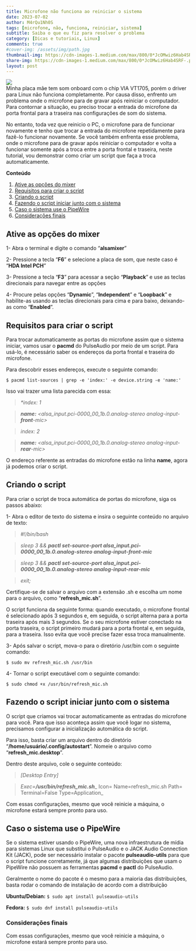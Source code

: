 ```yaml
---
title: Microfone não funciona ao reiniciar o sistema
date: 2023-07-02
author: M4rQu1Nh0S
tags: [microfone, não, funciona, reiniciar, sistema]
subtitle: Saiba o que eu fiz para resolver o problema
category: [Dicas e tutoriais, Linux]
comments: true
#cover-img: /assets/img/path.jpg
thumbnail-img: https://cdn-images-1.medium.com/max/800/0*JcOMwiz6Hab4SRF-.png
share-img: https://cdn-images-1.medium.com/max/800/0*JcOMwiz6Hab4SRF-.png
layout: post
---
```


![](https://cdn-images-1.medium.com/max/800/0*JcOMwiz6Hab4SRF-.png)<br/>
Minha placa mãe tem som onboard com o chip VIA VT1705, porém o driver para Linux não funciona completamente. Por causa disso, enfrento um problema onde o microfone para de gravar após reiniciar o computador. Para contornar a situação, eu preciso trocar a entrada do microfone da porta frontal para a traseira nas configurações de som do sistema.

No entanto, toda vez que reinicio o PC, o microfone para de funcionar novamente e tenho que trocar a entrada do microfone repetidamente para fazê-lo funcionar novamente. Se você também enfrenta esse problema, onde o microfone para de gravar após reiniciar o computador e volta a funcionar somente após a troca entre a porta frontal e traseira, neste tutorial, vou demonstrar como criar um script que faça a troca automaticamente.

**Conteúdo**

1. [Ative as opções do mixer](#ative-as-opções-do-mixer)
2. [Requisitos para criar o script](#requisitos-para-criar-o-script)
3. [Criando o script](#criando-o-script)
4. [Fazendo o script iniciar junto com o sistema](#fazendo-o-script-iniciar-junto-com-o-sistema)
5. [Caso o sistema use o PipeWire](#caso-o-sistema-use-o-pipewire)
6. [Considerações finais](#considerações-finais)

## Ative as opções do mixer
1- Abra o terminal e digite o comando “**alsamixer**”

2- Pressione a tecla “**F6**” e selecione a placa de som, que neste caso é “**HDA Intel PCH**”

3- Pressione a tecla “**F3**” para acessar a seção “**Playback**” e use as teclas direcionais para navegar entre as opções

4- Procure pelas opções “**Dynamic**”, “**Independent**” e “**Loopback**” e habilite-as usando as teclas direcionais para cima e para baixo, deixando-as como “**Enabled**”.

## Requisitos para criar o script
Para trocar automaticamente as portas do microfone assim que o sistema iniciar, vamos usar o **pacmd** do PulseAudio por meio de um script. Para usá-lo, é necessário saber os endereços da porta frontal e traseira do microfone.

Para descobrir esses endereços, execute o seguinte comando:

    $ pacmd list-sources | grep -e 'index:' -e device.string -e 'name:'

Isso vai trazer uma lista parecida com essa:

> _*index: 1_

> **_name:_** _<alsa_input.pci-0000_00_1b.0.analog-stereo analog-input-_**_front_**_-mic>_

> _index: 2_

> **_name:_** _<alsa_input.pci-0000_00_1b.0.analog-stereo analog-input-_**_rear_**_-mic>_

O endereço referente as entradas do microfone estão na linha **name**, agora já podemos criar o script.

## Criando o script
Para criar o script de troca automática de portas do microfone, siga os passos abaixo:

1- Abra o editor de texto do sistema e insira o seguinte conteúdo no arquivo de texto:

> _#!/bin/bash_

> _sleep 3 &&_ **_pactl set-source-port alsa_input.pci-0000_00_1b.0.analog-stereo analog-input-front-mic_**

> _sleep 3 &&_ **_pactl set-source-port alsa_input.pci-0000_00_1b.0.analog-stereo analog-input-rear-mic_**

> _exit;_

Certifique-se de salvar o arquivo com a extensão .sh e escolha um nome para o arquivo, como “**refresh_mic.sh**”.

O script funciona da seguinte forma: quando executado, o microfone frontal é selecionado após 3 segundos e, em seguida, o script alterna para a porta traseira após mais 3 segundos. Se o seu microfone estiver conectado na porta traseira, o script primeiro mudará para a porta frontal e, em seguida, para a traseira. Isso evita que você precise fazer essa troca manualmente.

3- Após salvar o script, mova-o para o diretório /usr/bin com o seguinte comando:

    $ sudo mv refresh_mic.sh /usr/bin

4- Tornar o script executável com o seguinte comando:

    $ sudo chmod +x /usr/bin/refresh_mic.sh

## Fazendo o script iniciar junto com o sistema
O script que criamos vai trocar automaticamente as entradas do microfone para você. Para que isso aconteça assim que você logar no sistema, precisamos configurar a inicialização automática do script.

Para isso, basta criar um arquivo dentro do diretório “**/home/usuário/.config/autostart**”. Nomeie o arquivo como “**refresh_mic.desktop**”.

Dentro deste arquivo, cole o seguinte conteúdo:

> _[Desktop Entry]_

> _Exec=_**_/usr/bin/refresh_mic.sh_**_
> Icon=
> Name=refresh_mic.sh
> Path=
> Terminal=False
> Type=Application_

Com essas configurações, mesmo que você reinicie a máquina, o microfone estará sempre pronto para uso.

## Caso o sistema use o PipeWire
Se o sistema estiver usando o PipeWire, uma nova infraestrutura de mídia para sistemas Linux que substitui o PulseAudio e o JACK Audio Connection Kit (JACK), pode ser necessário instalar o pacote **pulseaudio-utils** para que o script funcione corretamente, já que algumas distribuições que usam o PipeWire não possuem as ferramentas **pacmd** e **pactl** do PulseAudio.

Geralmente o nome do pacote é o mesmo para a maioria das distribuições, basta rodar o comando de instalação de acordo com a distribuição

**Ubuntu/Debian:** `$ sudo apt install pulseaudio-utils`

**Fedora:** `$ sudo dnf install pulseaudio-utils`

### Considerações finais
Com essas configurações, mesmo que você reinicie a máquina, o microfone estará sempre pronto para uso.
